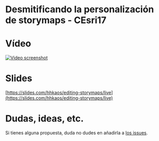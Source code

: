 # Desmitificando la personalización de storymaps - CEsri17

# Vídeo
[![Video screenshot](https://i.ytimg.com/vi/pJTUe3Pr9qg/hqdefault.jpg)](https://www.youtube.com/watch?v=pJTUe3Pr9qg&list=PLwq5dz_FjCx702K99Ae1pQqTP2Yr8aAT4&index=4)

# Slides
[https://slides.com/hhkaos/editing-storymaps/live](https://slides.com/hhkaos/editing-storymaps/live)

# Dudas, ideas, etc.
Si tienes alguna propuesta, duda no dudes en añadirla a [los issues](https://github.com/esri-es/conferencia-usuarios/issues/1).
